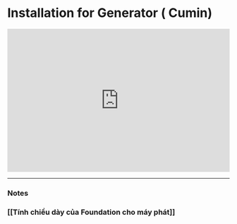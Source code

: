 # Installation for Generator ( Cumin)

<div style="position:relative;padding-top:max(60%,324px);width:100%;height:0;"><iframe style="position:absolute;border:none;width:100%;height:100%;left:0;top:0;" src="https://online.fliphtml5.com/ntjwsz/iwlx/"  seamless="seamless" scrolling="no" frameborder="0" allowtransparency="true" allowfullscreen="true" ></iframe></div>

---
### Notes
### [[Tính chiều dày của Foundation cho máy phát]]
